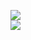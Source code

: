 [![](https://img.shields.io/badge/Made%20With-Github%20Spray-lightgrey.svg?style=for-the-badge&logo=github)](https://github.com/Annihil/github-spray#19849)  
[![](https://i.imgur.com/2DrTn0Z.gif)](https://github.com/Annihil/github-spray)